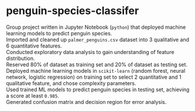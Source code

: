 # penguin-species-classifer
Group project written in Jupyter Notebook (`python`) that deployed machine learning models to predict penguin species.  
Imported and cleaned up `palmer_penguins.csv` dataset into 3 qualitative and 6 quantitative features.  
Conducted exploratory data analysis to gain understanding of feature distribution.  
Reserved 80% of dataset as training set and 20% of dataset as testing set.  
Deployed machine learning models in `scikit-learn` (random forest, neural network, logistic regression) on training set to select 2 quantitative and 1 qualitative feature, and chose complexity parameters.  
Used trained ML models to predict penguin species in testing set, achieving a score at least `0.985`.  
Generated confusion matrix and decision region for error analysis.
